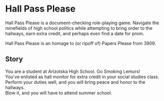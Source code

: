 Hall Pass Please
================

Hall Pass Please is a document-checking role-playing game.  Navigate the
minefields of high school politics while attempting to bring order to the
hallways, earn extra credit, and perhaps even find a date for prom.

Hall Pass Please is an homage to (or ripoff of) Papers Please from 3909.


Story
-----

You are a student at Arizotska High School.  Go Smoking Lemurs!  
You've enlisted as hall monitor for extra credit in your social studies class.  
Perform your duties well, and you will bring peace and honor to the hallways.  
Blow it, and you will have to attend summer school.  
